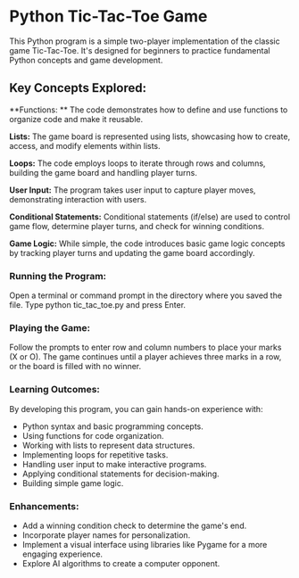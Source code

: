 # Python Tic-Tac-Toe Game
This Python program is a simple two-player implementation of the classic game Tic-Tac-Toe. It's designed for beginners to practice fundamental Python concepts and game development.

## Key Concepts Explored:

**Functions: ** The code demonstrates how to define and use functions to organize code and make it reusable.
  
**Lists:** The game board is represented using lists, showcasing how to create, access, and modify elements within lists.

**Loops:** The code employs loops to iterate through rows and columns, building the game board and handling player turns.

**User Input:** The program takes user input to capture player moves, demonstrating interaction with users.

**Conditional Statements:** Conditional statements (if/else) are used to control game flow, determine player turns, and check for winning conditions.

**Game Logic:** While simple, the code introduces basic game logic concepts by tracking player turns and updating the game board accordingly.

### Running the Program:

Open a terminal or command prompt in the directory where you saved the file.
Type python tic_tac_toe.py and press Enter.

### Playing the Game:
Follow the prompts to enter row and column numbers to place your marks (X or O).
The game continues until a player achieves three marks in a row, or the board is filled with no winner.

### Learning Outcomes:
By developing this program, you can gain hands-on experience with:

- Python syntax and basic programming concepts.
- Using functions for code organization.
- Working with lists to represent data structures.
- Implementing loops for repetitive tasks.
- Handling user input to make interactive programs.
- Applying conditional statements for decision-making.
- Building simple game logic.

### Enhancements:
- Add a winning condition check to determine the game's end.
- Incorporate player names for personalization.
- Implement a visual interface using libraries like Pygame for a more engaging experience.
- Explore AI algorithms to create a computer opponent.